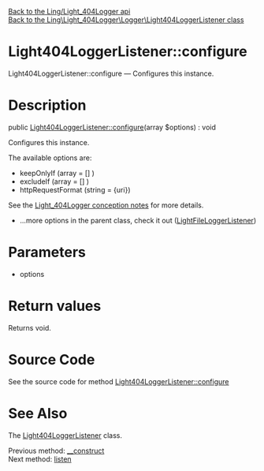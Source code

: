 [Back to the Ling/Light_404Logger api](https://github.com/lingtalfi/Light_404Logger/blob/master/doc/api/Ling/Light_404Logger.md)<br>
[Back to the Ling\Light_404Logger\Logger\Light404LoggerListener class](https://github.com/lingtalfi/Light_404Logger/blob/master/doc/api/Ling/Light_404Logger/Logger/Light404LoggerListener.md)


Light404LoggerListener::configure
================



Light404LoggerListener::configure — Configures this instance.




Description
================


public [Light404LoggerListener::configure](https://github.com/lingtalfi/Light_404Logger/blob/master/doc/api/Ling/Light_404Logger/Logger/Light404LoggerListener/configure.md)(array $options) : void




Configures this instance.

The available options are:
- keepOnlyIf (array = [] )
- excludeIf (array = [] )
- httpRequestFormat (string = {uri})

See the [Light_404Logger conception notes](https://github.com/lingtalfi/Light_404Logger/blob/master/doc/pages/conception-notes.md) for more details.

- ...more options in the parent class, check it out ([LightFileLoggerListener](https://github.com/lingtalfi/Light_Logger/blob/master/doc/api/Ling/Light_Logger/Listener/LightFileLoggerListener.md))




Parameters
================


- options

    


Return values
================

Returns void.








Source Code
===========
See the source code for method [Light404LoggerListener::configure](https://github.com/lingtalfi/Light_404Logger/blob/master/Logger/Light404LoggerListener.php#L65-L77)


See Also
================

The [Light404LoggerListener](https://github.com/lingtalfi/Light_404Logger/blob/master/doc/api/Ling/Light_404Logger/Logger/Light404LoggerListener.md) class.

Previous method: [__construct](https://github.com/lingtalfi/Light_404Logger/blob/master/doc/api/Ling/Light_404Logger/Logger/Light404LoggerListener/__construct.md)<br>Next method: [listen](https://github.com/lingtalfi/Light_404Logger/blob/master/doc/api/Ling/Light_404Logger/Logger/Light404LoggerListener/listen.md)<br>

